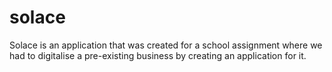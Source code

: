 # solace
Solace is an application that was created for a school assignment where we had to digitalise a pre-existing business by creating an application for it.
